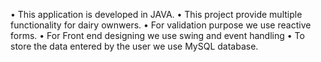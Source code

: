  • This application is developed in JAVA.
 • This project provide multiple functionality for dairy ownwers. 
 • For validation purpose we use reactive forms.
 • For Front end designing we use swing and event handling
 • To store the data entered by the user we use MySQL database.

